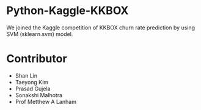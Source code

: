 # Python-Kaggle-KKBOX
We joined the Kaggle competition of KKBOX churn rate prediction by using SVM (sklearn.svm) model.

# Contributor
* Shan Lin
* Taeyong Kim
* Prasad Gujela
* Sonakshi Malhotra
* Prof Metthew A Lanham
